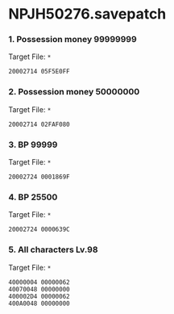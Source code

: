 # NPJH50276.savepatch

### 1. Possession money 99999999

Target File: `*`

```
20002714 05F5E0FF
```

### 2. Possession money 50000000

Target File: `*`

```
20002714 02FAF080
```

### 3. BP 99999

Target File: `*`

```
20002724 0001869F
```

### 4. BP 25500

Target File: `*`

```
20002724 0000639C
```

### 5. All characters Lv.98

Target File: `*`

```
40000004 00000062
40070048 00000000
400002D4 00000062
400A0048 00000000
```

